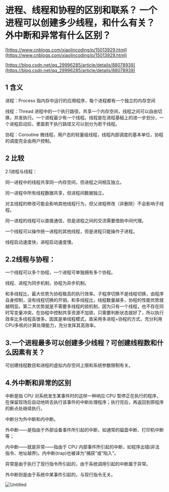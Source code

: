 进程、线程和协程的区别和联系？ 一个进程可以创建多少线程，和什么有关？ 外中断和异常有什么区别？
=====
[https://www.cnblogs.com/xiaolincoding/p/15013929.html](https://www.cnblogs.com/xiaolincoding/p/15013929.html)

[https://blog.csdn.net/qq_29996285/article/details/88078939](https://blog.csdn.net/qq_29996285/article/details/88078939)

1 含义
-----
进程：Process 指内存中运行的应用程序，每个进程都有一个独立的内存空间

线程：Thread 进程中的一个执行路径，共享一个内存空间，线程之间可以自由切换，并发执行。一个进程最少有一个线程。线程是在进程基础上的进一步划分，一个进程启动后，里面若干执行路径又可以划分为若干线程。 

协程：Coroutine 微线程，用户态的轻量级线程，线程内部调度的基本单位，协程的调度完全由用户控制。

2 比较
------
2.1进程与线程：

同一进程中的线程共享同一内存空间，但进程之间相互独立。

同一进程中所有线程数据共享，但进程间数据独立。

对主线程的修改可能会影响其他线程行为，但父进程修改（非删除）不会影响子线程。

同一进程的线程可以直接通信，但是进程之间的交流需要借助中间代理。

一个线程可以操作统一进程的其他线程，但是进程只能操作子进程。

线程启动速度快，进程启动速度慢。

2.2线程与协程：
-------
一个线程可以多个协程，一个进程可单独拥有多个协程。

线程、进程为同步机制，协程为异步机制。

和多线程比，最大优势为协程极高的执行效率。子程序切换不是线程切换，由程序自身控制，没有线程切换的开销，和多线程比，线程数量越多，协程的性能优势就越明显。第二大优势就是不需要多线程的锁机制，因为只有一个线程，也不存在同时写变量冲突，在协程中控制共享资源不加锁，只需要判断状态就好了，所以执行效率比多线程高很多。因其是单线程模式，故采用多进程+协程的方式，充分利用CPU多核的计算处理能力，充分发挥其高效率。

3.一个进程最多可以创建多少线程？可创建线程数和什么因素有关？
---------
可创建线程数目和进程的虚拟内存空间上限和系统参数限制有关。

4.外中断和异常的区别
------
中断是指 CPU 对系统发生某事件时的这样一种响应:CPU 暂停正在执行的程序，在保留现场后自动地转去执行该事件的中断处理程序；执行完后，再返回到原程序的断点处继续执行。

中断分为外中断和内中断。

外中断——是指由于外部设备事件所引起的中断，如通常的磁盘中断、打印机中断等；

内中断——就是异常——指由于 CPU 内部事件所引起的中断，如程序出错(非法指令、地址越界)。内中断(trap)也被译为“捕获”或“陷入”。

异常是由于执行了现行指令所引起的，由于系统调用引起的中断属于异常。

外中断则是由于系统中某事件引起的，与现行指令无关。

![Untitled](https://s3-us-west-2.amazonaws.com/secure.notion-static.com/58d4dc07-10e7-41a6-bd1d-3e6a11825c3e/Untitled.png)
